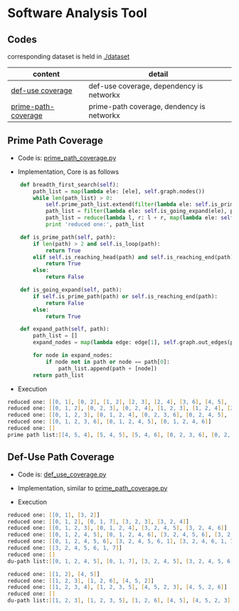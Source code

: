 # Software Analysis Tool
## Codes

corresponding dataset is held in [./dataset](./dataset)

content | detail
--- | ---
[def-use coverage](./def_use_coverage.py) | def-use coverage, dependency is networkx
[prime-path-coverage](./prime_path_coverage.py) | prime-path coverage, dendency is networkx

## Prime Path Coverage
- Code is: [prime_path_coverage.py](prime_path_coverage.py)

- Implementation, Core is as follows

```python
    def breadth_first_search(self):
        path_list = map(lambda ele: [ele], self.graph.nodes())
        while len(path_list) > 0:
            self.prime_path_list.extend(filter(lambda ele: self.is_prime_path(ele), path_list))
            path_list = filter(lambda ele: self.is_going_expand(ele), path_list)
            path_list = reduce(lambda l, r: l + r, map(lambda ele: self.expand_path(ele), path_list), [])
            print 'reduced one:', path_list
```

```python
    def is_prime_path(self, path):
        if len(path) > 2 and self.is_loop(path):
            return True
        elif self.is_reaching_head(path) and self.is_reaching_end(path):
            return True
        else:
            return False
```

```python
    def is_going_expand(self, path):
        if self.is_prime_path(path) or self.is_reaching_end(path):
            return False
        else:
            return True
```

```python
    def expand_path(self, path):
        path_list = []
        expand_nodes = map(lambda edge: edge[1], self.graph.out_edges(path[-1]))

        for node in expand_nodes:
            if node not in path or node == path[0]:
                path_list.append(path + [node])
        return path_list
```

- Execution 

```zsh
reduced one: [[0, 1], [0, 2], [1, 2], [2, 3], [2, 4], [3, 6], [4, 5], [4, 6], [5, 4]]
reduced one: [[0, 1, 2], [0, 2, 3], [0, 2, 4], [1, 2, 3], [1, 2, 4], [2, 3, 6], [2, 4, 5], [2, 4, 6], [4, 5, 4], [5, 4, 5], [5, 4, 6]]
reduced one: [[0, 1, 2, 3], [0, 1, 2, 4], [0, 2, 3, 6], [0, 2, 4, 5], [0, 2, 4, 6], [1, 2, 3, 6], [1, 2, 4, 5], [1, 2, 4, 6]]
reduced one: [[0, 1, 2, 3, 6], [0, 1, 2, 4, 5], [0, 1, 2, 4, 6]]
reduced one: []
prime path list:[[4, 5, 4], [5, 4, 5], [5, 4, 6], [0, 2, 3, 6], [0, 2, 4, 5], [0, 2, 4, 6], [0, 1, 2, 3, 6], [0, 1, 2, 4, 5], [0, 1, 2, 4, 6]]
```

## Def-Use Path Coverage
- Code is: [def_use_coverage.py](def_use_coverage.py)

- Implementation, similar to [prime_path_coverage.py](prime_path_coverage.py)

- Execution

```zsh
reduced one: [[0, 1], [3, 2]]
reduced one: [[0, 1, 2], [0, 1, 7], [3, 2, 3], [3, 2, 4]]
reduced one: [[0, 1, 2, 3], [0, 1, 2, 4], [3, 2, 4, 5], [3, 2, 4, 6]]
reduced one: [[0, 1, 2, 4, 5], [0, 1, 2, 4, 6], [3, 2, 4, 5, 6], [3, 2, 4, 6, 1]]
reduced one: [[0, 1, 2, 4, 5, 6], [3, 2, 4, 5, 6, 1], [3, 2, 4, 6, 1, 7]]
reduced one: [[3, 2, 4, 5, 6, 1, 7]]
reduced one: []
du-path list:[[0, 1, 2, 4, 5], [0, 1, 7], [3, 2, 4, 5], [3, 2, 4, 5, 6, 1, 7], [3, 2, 4, 6, 1, 7]]

reduced one: [[1, 2], [4, 5]]
reduced one: [[1, 2, 3], [1, 2, 6], [4, 5, 2]]
reduced one: [[1, 2, 3, 4], [1, 2, 3, 5], [4, 5, 2, 3], [4, 5, 2, 6]]
reduced one: []
du-path list:[[1, 2, 3], [1, 2, 3, 5], [1, 2, 6], [4, 5], [4, 5, 2, 3], [4, 5, 2, 6]]
```